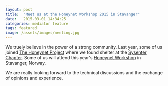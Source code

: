 ```yaml
---
layout: post
title:  "Meet us at the Honeynet Workshop 2015 in Stavanger"
date:   2015-03-01 14:34:25
categories: mediator feature
tags: featured
image: /assets/images/meeting.jpg
---
```


We truely believe in the power of a strong community.
Last year, some of us joined [The Honeynet Project](http://honeynet.org) where we found shelter at the [Sysenter Chapter](http://www.sysenter-honeynet.org/). Some of us will attend this year's [Honeynet Workshop](http://stavanger2015.honeynet.org) in Stavanger, Norway.

We are really looking forward to the technical discussions and the exchange of opinions and experience.



